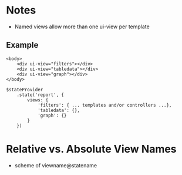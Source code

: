 Notes
=====
* Named views allow more than one ui-view per template

Example
-------
    <body>
        <div ui-view="filters"></div>
        <div ui-view="tabledata"></div>
        <div ui-view="graph"></div>
    </body>

    $stateProvider
        .state('report', {
            views: {
                'filters': { ... templates and/or controllers ...},
                'tabledata': {},
                'graph': {}
            }
        })

Relative vs. Absolute View Names
================================
* scheme of viewname@statename

